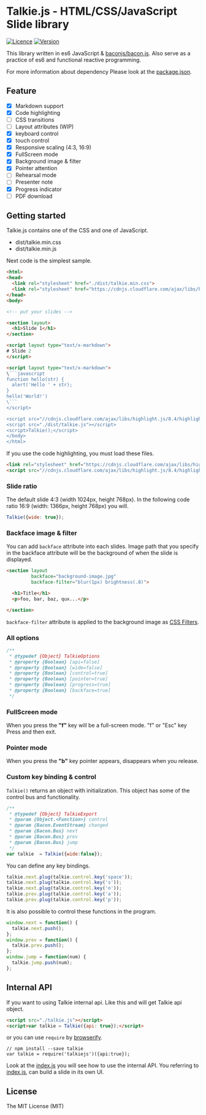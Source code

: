 Talkie.js - HTML/CSS/JavaScript Slide library
====================

[![Licence](http://img.shields.io/badge/license-MIT-000000.svg?style=flat-square)](https://npmjs.org/package/Talkie)
[![Version](http://img.shields.io/npm/v/Talkie.svg?style=flat-square)](https://npmjs.org/package/Talkie)

This library written in es6 JavaScript & [baconjs/bacon.js](https://github.com/baconjs/bacon.js). Also serve as a practice of es6 and functional reactive programming.

For more information about dependency Please look at the [package.json](package.json).

## Feature

- [x] Markdown support
- [x] Code highlighting
- [ ] CSS transitions
- [ ] Layout attributes (WIP)
- [x] keyboard control
- [x] touch control
- [x] Responsive scaling (4:3, 16:9)
- [x] FullScreen mode
- [x] Background image & filter
- [x] Pointer attention
- [ ] Rehearsal mode
- [ ] Presenter note
- [x] Progress indicator
- [ ] PDF download

## Getting started

Talkie.js contains one of the CSS and one of JavaScript.

- dist/talkie.min.css
- dist/talkie.min.js

Next code is the simplest sample.

```html
<html>
<head>
  <link rel="stylesheet" href="./dist/talkie.min.css">
  <link rel="stylesheet" href="https://cdnjs.cloudflare.com/ajax/libs/highlight.js/8.4/styles/monokai_sublime.min.css">
</head>
<body>

<!-- put your slides -->

<section layout>
  <h1>Slide 1</h1>
</section>

<script layout type="text/x-markdown">
# Slide 2
</script>

<script layout type="text/x-markdown">
\```javascript
function hello(str) {
  alert('Hello ' + str);
}
hello('World!')
\```
</script>

<script src="//cdnjs.cloudflare.com/ajax/libs/highlight.js/8.4/highlight.min.js"></script>
<script src="./dist/talkie.js"></script>
<script>Talkie();</script>
</body>
</html>
```

If you use the code highlighting, you must load these files.

```html
<link rel="stylesheet" href="https://cdnjs.cloudflare.com/ajax/libs/highlight.js/8.4/styles/monokai_sublime.min.css">
<script src="//cdnjs.cloudflare.com/ajax/libs/highlight.js/8.4/highlight.min.js"></script>
```

### Slide ratio

The default slide 4:3 (width 1024px, height 768px). In the following code ratio 16:9 (width: 1366px, height 768px) you will.

```javascript
Talkie({wide: true});
```

### Backface image & filter

You can add `backface` attribute into each slides. Image path that you specify in the backface attribute will be the background of when the slide is displayed.

```html
<section layout
         backface="background-image.jpg"
         backface-filter="blur(1px) brightness(.8)">

  <h1>Title</h1>
  <p>foo, bar, baz, qux...</p>

</section>
```

`backface-filter` attribute is applied to the background image as [CSS Filters](http://css-tricks.com/almanac/properties/f/filter/).

### All options

```javascript
/**
 * @typedef {Object} TalkieOptions
 * @property {Boolean} [api=false]
 * @property {Boolean} [wide=false]
 * @property {Boolean} [control=true]
 * @property {Boolean} [pointer=true]
 * @property {Boolean} [progress=true]
 * @property {Boolean} [backface=true]
 */
```

### FullScreen mode

When you press the **"f"** key will be a full-screen mode. "f" or "Esc" key Press and then exit.

### Pointer mode

When you press the **"b"** key pointer appears, disappears when you release.

### Custom key binding & control

`Talkie()` returns an object with initialization. This object has some of the control bus and functionality.

```javascript
/**
 * @typedef {Object} TalkieExport
 * @param {Object.<Function>} control
 * @param {Bacon.EventStream} changed
 * @param {Bacon.Bus} next
 * @param {Bacon.Bus} prev
 * @param {Bacon.Bus} jump
 */
var talkie  = Talkie({wide:false});
```

You can define any key bindings.

```javascript
talkie.next.plug(talkie.control.key('space'));
talkie.next.plug(talkie.control.key('s'));
talkie.next.plug(talkie.control.key('n'));
talkie.prev.plug(talkie.control.key('a'));
talkie.prev.plug(talkie.control.key('p'));
```

It is also possible to control these functions in the program.

```javascript
window.next = function() {
  talkie.next.push();
};
window.prev = function() {
  talkie.prev.push();
};
window.jump = function(num) {
  talkie.jump.push(num);
};
```

## Internal API

If you want to using Talkie internal api. Like this and will get Talkie api object.

```html
<script src="./talkie.js"></script>
<script>var talkie = Talkie({api: true});</script>
```

or you can use `require` by [browserify](http://browserify.org/).

```
// npm install --save talkie
var talkie = require('talkiejs')({api:true});
```

Look at the [index.js](src/index.js) you will see how to use the internal API. You referring to [index.js](src/index.js), can build a slide in its own UI.

## License

The MIT License (MIT)
